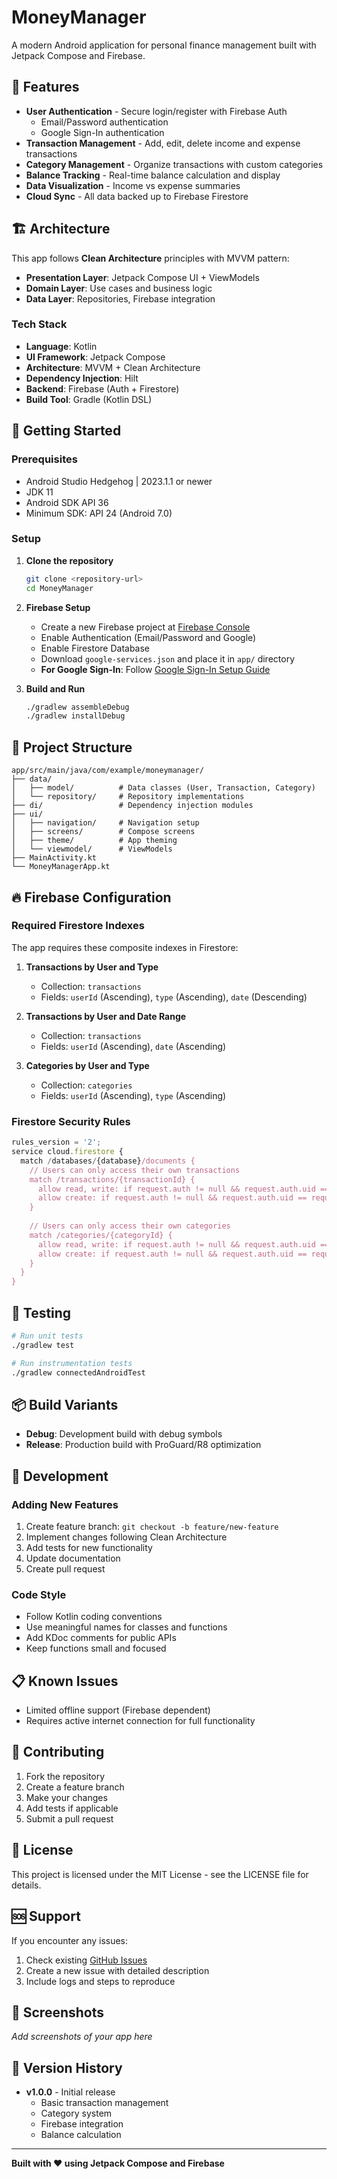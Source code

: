 # MoneyManager

A modern Android application for personal finance management built with Jetpack Compose and Firebase.

## 📱 Features

- **User Authentication** - Secure login/register with Firebase Auth
  - Email/Password authentication
  - Google Sign-In authentication
- **Transaction Management** - Add, edit, delete income and expense transactions
- **Category Management** - Organize transactions with custom categories
- **Balance Tracking** - Real-time balance calculation and display
- **Data Visualization** - Income vs expense summaries
- **Cloud Sync** - All data backed up to Firebase Firestore

## 🏗️ Architecture

This app follows **Clean Architecture** principles with MVVM pattern:

- **Presentation Layer**: Jetpack Compose UI + ViewModels
- **Domain Layer**: Use cases and business logic
- **Data Layer**: Repositories, Firebase integration

### Tech Stack

- **Language**: Kotlin
- **UI Framework**: Jetpack Compose
- **Architecture**: MVVM + Clean Architecture
- **Dependency Injection**: Hilt
- **Backend**: Firebase (Auth + Firestore)
- **Build Tool**: Gradle (Kotlin DSL)

## 🚀 Getting Started

### Prerequisites

- Android Studio Hedgehog | 2023.1.1 or newer
- JDK 11
- Android SDK API 36
- Minimum SDK: API 24 (Android 7.0)

### Setup

1. **Clone the repository**
   ```bash
   git clone <repository-url>
   cd MoneyManager
   ```

2. **Firebase Setup**
   - Create a new Firebase project at [Firebase Console](https://console.firebase.google.com)
   - Enable Authentication (Email/Password and Google)
   - Enable Firestore Database
   - Download `google-services.json` and place it in `app/` directory
   - **For Google Sign-In**: Follow [Google Sign-In Setup Guide](GOOGLE_SIGNIN_SETUP.md)

3. **Build and Run**
   ```bash
   ./gradlew assembleDebug
   ./gradlew installDebug
   ```

## 📁 Project Structure

```
app/src/main/java/com/example/moneymanager/
├── data/
│   ├── model/          # Data classes (User, Transaction, Category)
│   └── repository/     # Repository implementations
├── di/                 # Dependency injection modules
├── ui/
│   ├── navigation/     # Navigation setup
│   ├── screens/        # Compose screens
│   ├── theme/          # App theming
│   └── viewmodel/      # ViewModels
├── MainActivity.kt
└── MoneyManagerApp.kt
```

## 🔥 Firebase Configuration

### Required Firestore Indexes

The app requires these composite indexes in Firestore:

1. **Transactions by User and Type**
   - Collection: `transactions`
   - Fields: `userId` (Ascending), `type` (Ascending), `date` (Descending)

2. **Transactions by User and Date Range**
   - Collection: `transactions` 
   - Fields: `userId` (Ascending), `date` (Ascending)

3. **Categories by User and Type**
   - Collection: `categories`
   - Fields: `userId` (Ascending), `type` (Ascending)

### Firestore Security Rules

```javascript
rules_version = '2';
service cloud.firestore {
  match /databases/{database}/documents {
    // Users can only access their own transactions
    match /transactions/{transactionId} {
      allow read, write: if request.auth != null && request.auth.uid == resource.data.userId;
      allow create: if request.auth != null && request.auth.uid == request.resource.data.userId;
    }
    
    // Users can only access their own categories
    match /categories/{categoryId} {
      allow read, write: if request.auth != null && request.auth.uid == resource.data.userId;
      allow create: if request.auth != null && request.auth.uid == request.resource.data.userId;
    }
  }
}
```

## 🧪 Testing

```bash
# Run unit tests
./gradlew test

# Run instrumentation tests  
./gradlew connectedAndroidTest
```

## 📦 Build Variants

- **Debug**: Development build with debug symbols
- **Release**: Production build with ProGuard/R8 optimization

## 🔧 Development

### Adding New Features

1. Create feature branch: `git checkout -b feature/new-feature`
2. Implement changes following Clean Architecture
3. Add tests for new functionality
4. Update documentation
5. Create pull request

### Code Style

- Follow Kotlin coding conventions
- Use meaningful names for classes and functions
- Add KDoc comments for public APIs
- Keep functions small and focused

## 📋 Known Issues

- Limited offline support (Firebase dependent)
- Requires active internet connection for full functionality

## 🤝 Contributing

1. Fork the repository
2. Create a feature branch
3. Make your changes
4. Add tests if applicable
5. Submit a pull request

## 📄 License

This project is licensed under the MIT License - see the LICENSE file for details.

## 🆘 Support

If you encounter any issues:

1. Check existing [GitHub Issues](../../issues)
2. Create a new issue with detailed description
3. Include logs and steps to reproduce

## 📱 Screenshots

*Add screenshots of your app here*

## 🔄 Version History

- **v1.0.0** - Initial release
  - Basic transaction management
  - Category system
  - Firebase integration
  - Balance calculation

---

**Built with ❤️ using Jetpack Compose and Firebase**